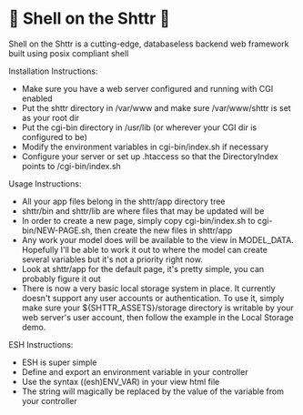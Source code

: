 # :toilet: Shell on the Shttr :toilet:

Shell on the Shttr is a cutting-edge, databaseless backend web framework built using posix compliant shell

Installation Instructions:
- Make sure you have a web server configured and running with CGI enabled
- Put the shttr directory in /var/www and make sure /var/www/shttr is set as your root dir
- Put the cgi-bin directory in /usr/lib (or wherever your CGI dir is configured to be)
- Modify the environment variables in cgi-bin/index.sh if necessary
- Configure your server or set up .htaccess so that the DirectoryIndex points to /cgi-bin/index.sh

Usage Instructions:
- All your app files belong in the shttr/app directory tree
- shttr/bin and shttr/lib are where files that may be updated will be
- In order to create a new page, simply copy cgi-bin/index.sh to cgi-bin/NEW-PAGE.sh, then create the new files in shttr/app
- Any work your model does will be available to the view in MODEL_DATA. Hopefully I'll be able to work it out to where the model can create several variables but it's not a priority right now.
- Look at shttr/app for the default page, it's pretty simple, you can probably figure it out
- There is now a very basic local storage system in place. It currently doesn't support any user accounts or authentication. To use it, simply make sure your ${SHTTR_ASSETS}/storage directory is writable by your web server's user account, then follow the example in the Local Storage demo.

ESH Instructions:
- ESH is super simple
- Define and export an environment variable in your controller
- Use the syntax ((esh)ENV_VAR) in your view html file
- The string will magically be replaced by the value of the variable from your controller
